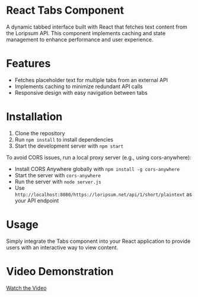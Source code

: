 # React Tabs Component
A dynamic tabbed interface built with React that fetches text content from the Loripsum API. This component implements caching and state management to enhance performance and user experience.

# Features
- Fetches placeholder text for multiple tabs from an external API
- Implements caching to minimize redundant API calls
- Responsive design with easy navigation between tabs

# Installation
1. Clone the repository
2. Run `npm install` to install dependencies
3. Start the development server with `npm start`

To avoid CORS issues, run a local proxy server (e.g., using cors-anywhere):
- Install CORS Anywhere globally with `npm install -g cors-anywhere`
- Start the server with `cors-anywhere` 
- Run the server with `node server.js`
- Use `http://localhost:8080/https://loripsum.net/api/1/short/plaintext` as your API endpoint

# Usage
Simply integrate the Tabs component into your React application to provide users with an interactive way to view content.

# Video Demonstration
[Watch the Video](https://drive.google.com/file/d/1pBrLrWZMVzAfBmJHwe45iz9-ZEuYwPCa/view?usp=drive_link)
